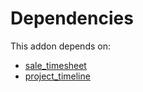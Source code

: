 # Dependencies

This addon depends on:

- [sale_timesheet](https://github.com/bringout/oca-ocb-sale/tree/cfc4dbeb59ab3594bd1aa8f3bb16a1ee00557b4d/odoo-bringout-oca-ocb-sale_timesheet)
- [project_timeline](https://github.com/bringout/oca-workflow-process)
